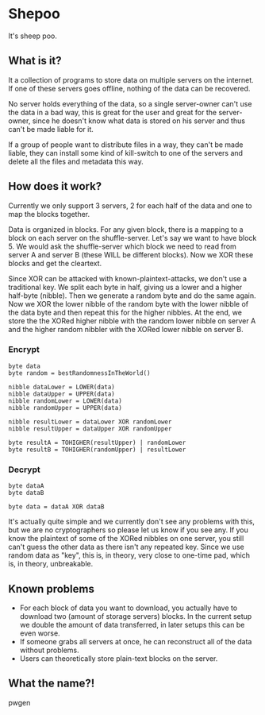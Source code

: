 # Shepoo
It's sheep poo.

## What is it?
It a collection of programs to store data on multiple servers on the internet. If one of these servers goes offline, nothing of the data can be recovered.

No server holds everything of the data, so a single server-owner can't use the data in a bad way, this is great for the user and great for the server-owner, since he doesn't know what data is stored on his server and thus can't be made liable for it.

If a group of people want to distribute files in a way, they can't be made liable, they can install some kind of kill-switch to one of the servers and delete all the files and metadata this way.

## How does it work?
Currently we only support 3 servers, 2 for each half of the data and one to map the blocks together.

Data is organized in blocks. For any given block, there is a mapping to a block on each server on the shuffle-server. 
Let's say we want to have block 5. We would ask the shuffle-server which block we need to read from server A and server B (these WILL be different blocks). Now we XOR these blocks and get the cleartext.

Since XOR can be attacked with known-plaintext-attacks, we don't use a traditional key. We split each byte in half, giving us a lower and a higher half-byte (nibble). Then we generate a random byte and do the same again. Now we XOR the lower nibble of the random byte with the lower nibble of the data byte and then repeat this for the higher nibbles. At the end, we store the the XORed higher nibble with the random lower nibble on server A and the higher random nibbler with the XORed lower nibble on server B.

### Encrypt
```
byte data
byte random = bestRandomnessInTheWorld()

nibble dataLower = LOWER(data)
nibble dataUpper = UPPER(data)
nibble randomLower = LOWER(data)
nibble randomUpper = UPPER(data)

nibble resultLower = dataLower XOR randomLower
nibble resultUpper = dataUpper XOR randomUpper
 
byte resultA = TOHIGHER(resultUpper) | randomLower
byte resultB = TOHIGHER(randomUpper) | resultLower
```
### Decrypt
```
byte dataA
byte dataB

byte data = dataA XOR dataB
```
It's actually quite simple and we currently don't see any problems with this, but we are no cryptographers so please let us know if you see any. If you know the plaintext of some of the XORed nibbles on one server, you still can't guess the other data as there isn't any repeated key. Since we use random data as "key", this is, in theory, very close to one-time pad, which is, in theory, unbreakable.

## Known problems
* For each block of data you want to download, you actually have to download two (amount of storage servers) blocks. In the current setup we double the amount of data transferred, in later setups this can be even worse.
* If someone grabs all servers at once, he can reconstruct all of the data without problems.
* Users can theoretically store plain-text blocks on the server.

## What the name?!
pwgen
